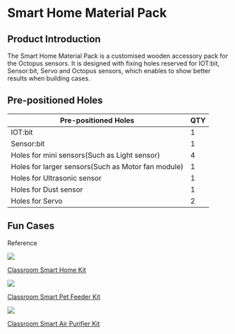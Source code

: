﻿---
sidebar_position: 6
sidebar_label: Smart Home Material Pack(EF08296)
---

# Smart Home Material Pack

## Product Introduction

The Smart Home Material Pack is a customised wooden accessory pack for the Octopus sensors. It is designed with fixing holes reserved for IOT:bit, Sensor:bit, Servo and Octopus sensors, which enables to show better results when building cases.

<!--![](https://wiki-media-ef.oss-cn-hongkong.aliyuncs.com/i18n/en/docusaurus-plugin-content-docs/current/microbit/interesting-case/smart-home-material-pack/images/smart-home-material-pack-01.png)-->

## Pre-positioned Holes

|Pre-positioned Holes|QTY|
|---|---|
|IOT:bit|1|
|Sensor:bit|1|
|Holes for mini sensors(Such as Light sensor)|4|
|Holes for larger sensors(Such as Motor fan module)|1|
|Holes for Ultrasonic sensor|1|
|Holes for Dust sensor|1|
|Holes for Servo|2|

## Fun Cases

Reference

![](https://wiki-media-ef.oss-cn-hongkong.aliyuncs.com/i18n/en/docusaurus-plugin-content-docs/current/microbit/interesting-case/smart-home-material-pack/images/classroom-smart-home-kit.png)

[Classroom Smart Home Kit](http://wiki.elecfreaks.com/en/microbit/interesting-case/classroom-smart-home-kit/)

![](https://wiki-media-ef.oss-cn-hongkong.aliyuncs.com/i18n/en/docusaurus-plugin-content-docs/current/microbit/interesting-case/smart-home-material-pack/images/classroom-smart-pet-feeder-kit.png)

[Classroom Smart Pet Feeder Kit](http://wiki.elecfreaks.com/en/microbit/interesting-case/classroom-smart-pet-feeder-kit/smart-pet-feeder)

![](https://wiki-media-ef.oss-cn-hongkong.aliyuncs.com/i18n/en/docusaurus-plugin-content-docs/current/microbit/interesting-case/smart-home-material-pack/images/classroom-smart-air-purifier-kit.png)

[Classroom Smart Air Purifier Kit](http://wiki.elecfreaks.com/en/microbit/interesting-case/classroom-smart-air-purifier-kit/)

